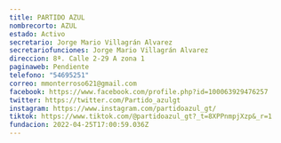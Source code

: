 ```yaml
---
title: PARTIDO AZUL
nombrecorto: AZUL
estado: Activo
secretario: Jorge Mario Villagrán Alvarez
secretariofunciones: Jorge Mario Villagrán Alvarez
direccion: 8ª. Calle 2-29 A zona 1
paginaweb: Pendiente
telefono: "54695251"
correo: mmonterroso621@gmail.com
facebook: https://www.facebook.com/profile.php?id=100063929476257
twitter: https://twitter.com/Partido_azulgt
instagram: https://www.instagram.com/partidoazul_gt/
tiktok: https://www.tiktok.com/@partidoazul_gt?_t=8XPPnmpjXzp&_r=1
fundacion: 2022-04-25T17:00:59.036Z
---
```


